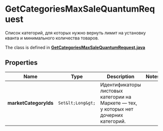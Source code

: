 

# GetCategoriesMaxSaleQuantumRequest

Список категорий, для которых нужно вернуть лимит на установку кванта и минимального количества товаров. 

The class is defined in **[GetCategoriesMaxSaleQuantumRequest.java](../../src/main/java/org/openapitools/model/GetCategoriesMaxSaleQuantumRequest.java)**

## Properties

Name | Type | Description | Notes
------------ | ------------- | ------------- | -------------
**marketCategoryIds** | `Set&lt;Long&gt;` | Идентификаторы листовых категории на Маркете — тех, у которых нет дочерних категорий. | 



